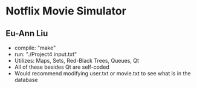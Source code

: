 Notflix Movie Simulator
===
Eu-Ann Liu
---
- compile: "make"
- run: "./Project4 input.txt"
- Utilizes: Maps, Sets, Red-Black Trees, Queues, Qt
- All of these besides Qt are self-coded
- Would recommend modifying user.txt or movie.txt to see what is in the database
